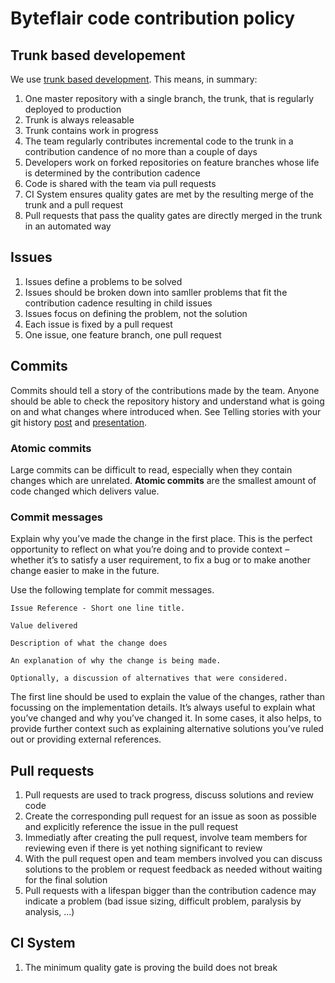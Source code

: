 # Byteflair code contribution policy

## Trunk based developement

We use [trunk based development](https://trunkbaseddevelopment.com/). This means, in summary:

1. One master repository with a single branch, the trunk, that is regularly deployed to production
1. Trunk is always releasable
1. Trunk contains work in progress
1. The team regularly contributes incremental code to the trunk in a contribution candence of no more than a couple of days
1. Developers work on forked repositories on feature branches whose life is determined by the contribution cadence
1. Code is shared with the team via pull requests
1. CI System ensures quality gates are met by the resulting merge of the trunk and a pull request
1. Pull requests that pass the quality gates are directly merged in the trunk in an automated way

## Issues

1. Issues define a problems to be solved
1. Issues should be broken down into samller problems that fit the contribution cadence resulting in child issues
1. Issues focus on defining the problem, not the solution
1. Each issue is fixed by a pull request
1. One issue, one feature branch, one pull request

## Commits

Commits should tell a story of the contributions made by the team. Anyone should be able to check the repository history and understand what is going on and what changes where introduced when. See Telling stories with your git history [post](https://about.futurelearn.com/blog/telling-stories-with-your-git-history) and [presentation](https://www.slideshare.net/joelchippindale/telling-stories-through-your-commits).

### Atomic commits

Large commits can be difficult to read, especially when they contain changes which are unrelated. **Atomic commits** are the smallest amount of code changed which delivers value.

### Commit messages

Explain why you’ve made the change in the first place. This is the perfect opportunity to reflect on what you’re doing and to provide context – whether it’s to satisfy a user requirement, to fix a bug or to make another change easier to make in the future.

Use the following template for commit messages.

```
Issue Reference - Short one line title.

Value delivered

Description of what the change does

An explanation of why the change is being made.

Optionally, a discussion of alternatives that were considered.
```

The first line should be used to explain the value of the changes, rather than focussing on the implementation details. It’s always useful to explain what you’ve changed and why you’ve changed it. In some cases, it also helps, to provide further context such as explaining alternative solutions you’ve ruled out or providing external references.

## Pull requests

1. Pull requests are used to track progress, discuss solutions and review code
1. Create the corresponding pull request for an issue as soon as possible and explicitly reference the issue in the pull request
1. Immediatly after creating the pull request, involve team members for reviewing even if there is yet nothing significant to review
1. With the pull request open and team members involved you can discuss solutions to the problem or request feedback as needed without waiting for the final solution
1. Pull requests with a lifespan bigger than the contribution cadence may indicate a problem (bad issue sizing, difficult problem, paralysis by analysis, ...)

## CI System

1. The minimum quality gate is proving the build does not break

